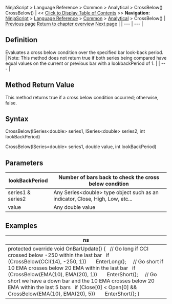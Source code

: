 ﻿
NinjaScript \> Language Reference \> Common \> Analytical \> CrossBelow()
CrossBelow()
| \<\< [Click to Display Table of Contents](crossbelow.md) \>\> **Navigation:**     [NinjaScript](ninjascript.md) \> [Language Reference](language_reference_wip.md) \> [Common](common.md) \> [Analytical](market_data.md) \> CrossBelow() | [Previous page](crossabove.md) [Return to chapter overview](market_data.md) [Next page](getcurrentask.md) |
| --- | --- |
## Definition
Evaluates a cross below condition over the specified bar look\-back period.
 
| Note: This method does not return true if both series being compared have equal values on the current or previous bar with a lookbackPeriod of 1\. |
| --- |
 
## Method Return Value
This method returns true if a cross below condition occurred; otherwise, false.
 
## Syntax
CrossBelow(ISeries\<double\> series1, ISeries\<double\> series2, int lookBackPeriod)  

CrossBelow(ISeries\<double\> series1, double value, int lookBackPeriod)
 
## Parameters
| lookBackPeriod | Number of bars back to check the cross below condition |
| --- | --- |
| series1 \& series2 | Any Series\<double\> type object such as an indicator, Close, High, Low, etc... |
| value | Any double value |
## 
## Examples
| ns |
| --- |
| protected override void OnBarUpdate() {    // Go long if CCI crossed below \-250 within the last bar    if (CrossBelow(CCI(14), \-250, 1))        EnterLong();      // Go short if 10 EMA crosses below 20 EMA within the last bar    if (CrossBelow(EMA(10), EMA(20), 1))        EnterShort();      // Go short we have a down bar and the 10 EMA crosses below 20 EMA within the last 5 bars    if (Close\[0] \< Open\[0] \&\& CrossBelow(EMA(10), EMA(20), 5))        EnterShort(); } |

